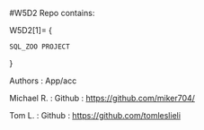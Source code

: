 #W5D2 Repo contains:


W5D2[1]= {

    SQL_ZOO PROJECT

}


Authors : 
App/acc

Michael R. : Github : https://github.com/miker704/

Tom L. : Github : https://github.com/tomleslieli

